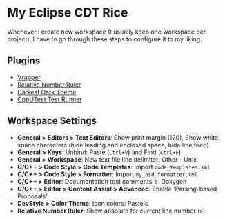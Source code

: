 # My Eclipse CDT Rice

Whenever I create new workspace (I usually keep one workspace per project), I
have to go through these steps to configure it to my liking.


## Plugins

 * [Vrapper](http://vrapper.sourceforge.net/home/)
 * [Relative Number Ruler](https://marketplace.eclipse.org/content/relative-line-number-ruler)
 * [Darkest Dark Theme](https://marketplace.eclipse.org/content/darkest-dark-theme-devstyle)
 * [CppUTest Test Runner](https://github.com/stefan-misik/cpputest-eclipse-test-runner/releases/latest)


## Workspace Settings
 * **General > Editors > Text Editors**: Show print margin (120),
   Show white space characters (hide leading and enclosed space, hide line feed)
 * **General > Keys**: Unbind: Paste (`Ctrl+V`) and Find (`Ctrl+F`)
 * **General > Workspace**: New text file line delimiter: Other - Unix
 * **C/C++ > Code Style > Code Templates**: Import `code_templates.xml`
 * **C/C++ > Code Style > Formatter**: Import `my_bsd_formatter.xml`
 * **C/C++ > Editor**: Documentation tool comments <- Doxygen
 * **C/C++ > Editor > Content Assist > Advanced**: Enable 'Parsing-based
   Proposals'
 * **DevStyle > Color Theme**: Icon colors: Pastels
 * **Relative Number Ruler**: Show absolute for current line number (`>`)

